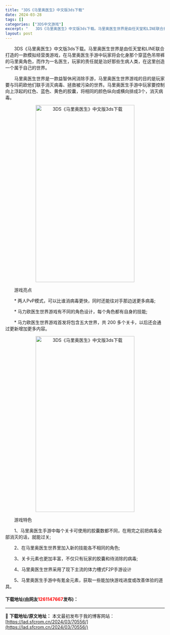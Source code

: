 ```yaml
---
title: "3DS《马里奥医生》中文版3ds下载"
date: 2024-03-28
tags: []
categories: ["3DS中文游戏"]
excerpt: "　　3DS《马里奥医生》中文版3ds下载。马里奥医生世界是由任天堂和LINE联合打造的一款模拟经营类游戏，在马里奥医生手游中玩家将会化身那个穿蓝色吊带裤的马里奥角色，而作为一名医生，玩家的责任就是治好那些生病人类，在这里创造一个属于自己的世界。 　　马里奥医生世界是一款益智休闲消除手游，马里奥医生世&hellip;"
layout: post
---
```


 <p>　　3DS《马里奥医生》中文版3ds下载。马里奥医生世界是由任天堂和LINE联合打造的一款模拟经营类游戏，在马里奥医生手游中玩家将会化身那个穿蓝色吊带裤的马里奥角色，而作为一名医生，玩家的责任就是治好那些生病人类，在这里创造一个属于自己的世界。</p> <p>　　马里奥医生世界是一款益智休闲消除手游，马里奥医生世界游戏的目的是玩家要与玛莉欧他们联手消灭病毒、拯救被污染的世界。马里奥医生手游中玩家要控制向上浮起的红色、蓝色、黄色的胶囊，将相同的颜色纵向或横向排成3个，消灭病毒。</p> <p align="center"><img src="https://lad.sfcrom.cn/wp-content/uploads/2024/03/20240328_6605480adee5d.png" style="width: 312px; height: 558px;" alt="3DS《马里奥医生》中文版3ds下载" /></p> <p>　　游戏亮点</p> <p>　　* 两人PvP模式，可以比谁消病毒更快，同时还能往对手那边送更多病毒;</p> <p>　　* 马力欧医生世界游戏有不同的角色设计，每个角色都有自身的技能;</p> <p>　　* 马力欧医生世界游戏首发将包含五大世界，共 200 多个关卡，以后还会通过更新增加更多内容。</p> <p align="center"><img src="https://lad.sfcrom.cn/wp-content/uploads/2024/03/20240328_6605480b89130.png" style="width: 312px; height: 554px;" alt="3DS《马里奥医生》中文版3ds下载" /></p> <p>　　游戏特色</p> <p>　　1、马里奥医生手游中每个关卡可使用的胶囊数都不同，在用完之前把病毒全部消灭的话，就能过关;</p> <p>　　2、在马里奥医生世界里加入新的技能各不相同的角色;</p> <p>　　3、关卡元素也更加丰富，不仅只有玩家的胶囊和待消除的病毒;</p> <p>　　4、马里奥医生世界采用了现下主流的体力槽式F2P手游设计</p> <p>　　5、马里奥医生手游中有氪金元素，获取一些能加快游戏进度或改善体验的道具。</p> <p><h4>下载地址(由网友<font color="red">1261147667</font>发布)：</h4></p> 

---
📖 **下载地址/原文地址：** 本文最初发布于我的博客网站：[https://lad.sfcrom.cn/2024/03/70556/](https://lad.sfcrom.cn/2024/03/70556/)
